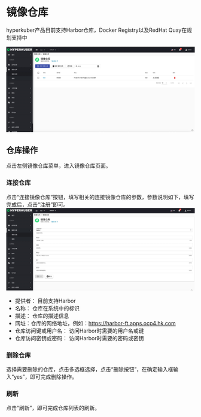 # 镜像仓库

hyperkuber产品目前支持Harbor仓库，Docker Registry以及RedHat Quay在规划支持中


![Minion](../../../assets/images/registry/list.jpg)

## 仓库操作
点击左侧镜像仓库菜单，进入镜像仓库页面。
### 连接仓库
点击“连接镜像仓库”按钮，填写相关的连接镜像仓库的参数，参数说明如下，填写完成后，点击“注册”即可。
![Minion](../../../assets/images/registry/create.jpg)

* 提供者： 目前支持Harbor
* 名称： 仓库在系统中的标识
* 描述： 仓库的描述信息
* 网址：仓库的网络地址，例如：https://harbor-ft.apps.ocp4.hk.com
* 仓库访问键或用户名： 访问Harbor时需要的用户名或键
* 仓库访问密钥或密码： 访问Harbor时需要的密码或密钥

### 删除仓库
选择需要删除的仓库，点击多选框选择，点击“删除按钮”，在确定输入框输入“yes”，即可完成删除操作。
### 刷新
点击“刷新”，即可完成仓库列表的刷新。